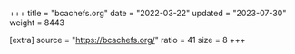 +++
title = "bcachefs.org"
date = "2022-03-22"
updated = "2023-07-30"
weight = 8443

[extra]
source = "https://bcachefs.org/"
ratio = 41
size = 8
+++
